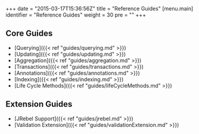 +++
date = "2015-03-17T15:36:56Z"
title = "Reference Guides"
[menu.main]
  identifier = "Reference Guides"
  weight = 30
  pre = "<i class='fa fa-book'></i>"
+++

## Core Guides
* [Querying]({{< ref "guides/querying.md" >}})
* [Updating]({{< ref "guides/updating.md" >}})
* [Aggregation]({{< ref "guides/aggregation.md" >}})
* [Transactions]({{< ref "guides/transactions.md" >}})
* [Annotations]({{< ref "guides/annotations.md" >}})
* [Indexing]({{< ref "guides/indexing.md" >}})
* [Life Cycle Methods]({{< ref "guides/lifeCycleMethods.md" >}})

## Extension Guides
* [JRebel Support]({{< ref "guides/jrebel.md" >}})
* [Validation Extension]({{< ref "guides/validationExtension.md" >}})
